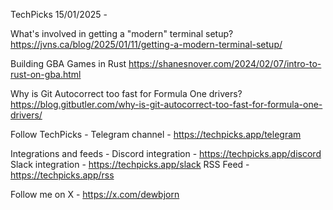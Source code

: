 TechPicks 15/01/2025 -

What's involved in getting a "modern" terminal setup?
https://jvns.ca/blog/2025/01/11/getting-a-modern-terminal-setup/

Building GBA Games in Rust
https://shanesnover.com/2024/02/07/intro-to-rust-on-gba.html

Why is Git Autocorrect too fast for Formula One drivers?
https://blog.gitbutler.com/why-is-git-autocorrect-too-fast-for-formula-one-drivers/

Follow TechPicks -
Telegram channel - https://techpicks.app/telegram

Integrations and feeds -
Discord integration - https://techpicks.app/discord
Slack integration - https://techpicks.app/slack
RSS Feed - https://techpicks.app/rss

Follow me on X - https://x.com/dewbjorn